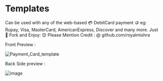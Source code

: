 # Templates
Can be used with any of the web-based 💳 DebitCard payment 🪙 eg: Rupay, Visa, MasterCard, AmericanExpress, Discover and many more.
Just 🍴 Fork and Enjoy:  😊
Please Mention Credit : @ github.com/royalmishra

Front Preview :

![Payment_Card_template](https://user-images.githubusercontent.com/70006481/205445150-1b17cc86-ee83-4f29-aa52-4604d168bb93.jpg)

Back Side preview :

![image](https://user-images.githubusercontent.com/70006481/205445533-7bc6c484-9268-4213-ac76-c393377daf69.png)

